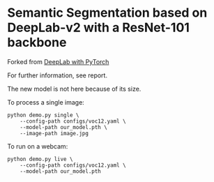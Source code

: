 # Semantic Segmentation based on DeepLab-v2 with a ResNet-101 backbone

Forked from [DeepLab with PyTorch](https://github.com/kazuto1011/deeplab-pytorch)

For further information, see report.  

The new model is not here because of its size. 

To process a single image:

```
python demo.py single \
    --config-path configs/voc12.yaml \
    --model-path our_model.pth \
    --image-path image.jpg
```

To run on a webcam:

```
python demo.py live \
    --config-path configs/voc12.yaml \
    --model-path our_model.pth
```